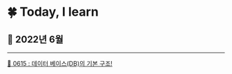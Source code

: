 # 🍀 Today, I learn 

## 🌱 2022년 6월
----------
[🌼 0615 : 데이터 베이스(DB)의 기본 구조!](https://velog.io/@soohun9909/%EB%8D%B0%EC%9D%B4%ED%84%B0-%EB%B2%A0%EC%9D%B4%EC%8A%A4DB%EC%9D%98-%EA%B8%B0%EB%B3%B8-%EA%B5%AC%EC%A1%B0)
